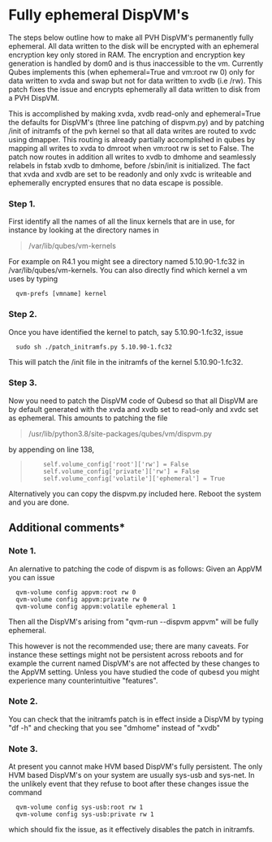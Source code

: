# Fully ephemeral DispVM's

The steps below outline how to make all PVH DispVM's permanently fully ephemeral.
All data written to the disk will be encrypted with an ephemeral encryption key
only stored in RAM. The encryption and encryption key generation is handled by dom0 and is
thus inaccessible to the vm. Currently Qubes implements this (when ephemeral=True and vm:root rw 0) 
only for data written to xvda and swap but not for data written to xvdb (i.e /rw). This patch 
fixes the issue and encrypts ephemerally all data written to disk from a PVH DispVM.

This is accomplished by making xvda, xvdb read-only and ephemeral=True the defaults for DispVM's (three line 
patching of dispvm.py) and by patching /init of initramfs of the pvh kernel so that all data writes are routed 
to xvdc using dmapper. This routing is already partially accomplished in qubes by mapping all writes
to xvda to dmroot when vm:root rw is set to False. The patch now routes in addition all writes to xvdb 
to dmhome and seamlessly relabels in fstab xvdb to dmhome, before /sbin/init is initialized.
The fact that xvda and xvdb are set to be readonly and only xvdc is writeable and ephemerally encrypted 
ensures that no data escape is possible. 

### Step 1. 

First identify all the names of all the linux kernels that are in use,
for instance by looking at the directory names in 

>   /var/lib/qubes/vm-kernels

For example on R4.1 you might see a directory named 5.10.90-1.fc32 in
/var/lib/qubes/vm-kernels. You can also directly find which kernel a vm uses
by typing 
```
  qvm-prefs [vmname] kernel
```

### Step 2. 

Once you have identified the kernel to patch, say 5.10.90-1.fc32, issue
```
  sudo sh ./patch_initramfs.py 5.10.90-1.fc32
```
This will patch the /init file in the initramfs of the kernel 5.10.90-1.fc32.

### Step 3. 

Now you need to patch the DispVM code of Qubesd so that all DispVM
are by default generated with the xvda and xvdb set to read-only and xvdc
set as ephemeral. This amounts to patching the file

>   /usr/lib/python3.8/site-packages/qubes/vm/dispvm.py

by appending on line 138,

>         self.volume_config['root']['rw'] = False
>         self.volume_config['private']['rw'] = False
>         self.volume_config['volatile']['ephemeral'] = True

Alternatively you can copy the dispvm.py included here. Reboot the system
and you are done.

## Additional comments*

### Note 1. 
An alernative to patching the code of dispvm is as follows: Given an
AppVM you can issue

```
  qvm-volume config appvm:root rw 0
  qvm-volume config appvm:private rw 0
  qvm-volume config appvm:volatile ephemeral 1
```

Then all the DispVM's arising from "qvm-run --dispvm appvm"
will be fully ephemeral.

This however is not the recommended use; there are many caveats.
For instance these settings might not be persistent across reboots
and for example the current named DispVM's are not affected by
these changes to the AppVM setting. Unless you have studied the
code of qubesd you might experience many counterintuitive "features".

### Note 2.
You can check that the initramfs patch is in effect inside
a DispVM by typing "df -h" and checking that you see "dmhome" instead
of "xvdb"

### Note 3.
At present you cannot make HVM based DispVM's fully persistent.
The only HVM based DispVM's on your system are usually sys-usb and sys-net.
In the unlikely event that they refuse to boot after these changes issue
the command

```  
  qvm-volume config sys-usb:root rw 1
  qvm-volume config sys-usb:private rw 1
```
which should fix the issue, as it effectively disables the patch in initramfs.



